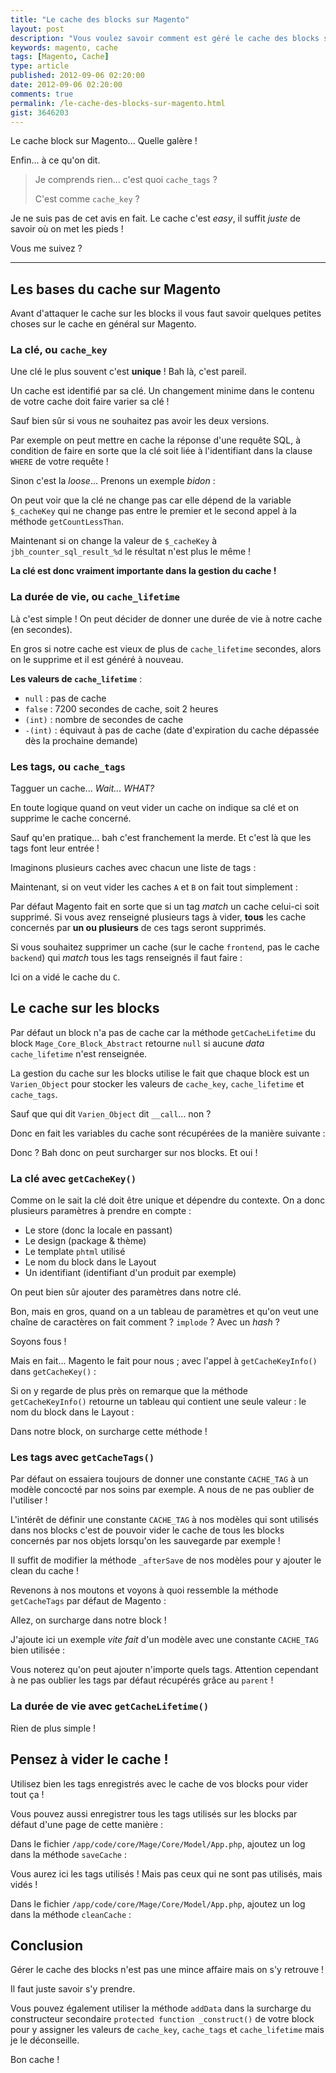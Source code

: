 ```yaml
---
title: "Le cache des blocks sur Magento"
layout: post
description: "Vous voulez savoir comment est géré le cache des blocks sur Magento ?"
keywords: magento, cache
tags: [Magento, Cache]
type: article
published: 2012-09-06 02:20:00
date: 2012-09-06 02:20:00
comments: true
permalink: /le-cache-des-blocks-sur-magento.html
gist: 3646203
---
```


Le cache block sur Magento... Quelle galère !

Enfin... à ce qu'on dit.

> Je comprends rien... c'est quoi `cache_tags` ?
> 
> C'est comme `cache_key` ?

Je ne suis pas de cet avis en fait. Le cache c'est _easy_, il suffit _juste_ de savoir où on met les pieds !

Vous me suivez ?

<!-- more start -->

---------------

## Les bases du cache sur Magento

Avant d'attaquer le cache sur les blocks il vous faut savoir quelques petites choses sur le cache en général sur Magento.

### La clé, ou `cache_key`

Une clé le plus souvent c'est __unique__ ! Bah là, c'est pareil.

Un cache est identifié par sa clé. Un changement minime dans le contenu de votre cache doit faire varier sa clé !

Sauf bien sûr si vous ne souhaitez pas avoir les deux versions.

Par exemple on peut mettre en cache la réponse d'une requête SQL, à condition de faire en sorte que la clé soit liée à l'identifiant dans la clause `WHERE` de votre requête !

Sinon c'est la _loose_... Prenons un exemple _bidon_ :

<script src="https://gist.github.com/3646203.js?file=example_01.php"></script>

On peut voir que la clé ne change pas car elle dépend de la variable `$_cacheKey` qui ne change pas entre le premier et le second appel à la méthode `getCountLessThan`.

Maintenant si on change la valeur de `$_cacheKey` à `jbh_counter_sql_result_%d` le résultat n'est plus le même !

<script src="https://gist.github.com/3646203.js?file=example_02.php"></script>
    
**La clé est donc vraiment importante dans la gestion du cache !**

### La durée de vie, ou `cache_lifetime`

Là c'est simple ! On peut décider de donner une durée de vie à notre cache (en secondes).

En gros si notre cache est vieux de plus de `cache_lifetime` secondes, alors on le supprime et il est généré à nouveau.

__Les valeurs de `cache_lifetime`__ :

*   `null` : pas de cache
*   `false` : 7200 secondes de cache, soit 2 heures
*   `(int)` : nombre de secondes de cache
*   `-(int)` : équivaut à pas de cache (date d'expiration du cache dépassée dès la prochaine demande)

### Les tags, ou `cache_tags`

Tagguer un cache... _Wait... WHAT?_

En toute logique quand on veut vider un cache on indique sa clé et on supprime le cache concerné.

Sauf qu'en pratique... bah c'est franchement la merde. Et c'est là que les tags font leur entrée !

Imaginons plusieurs caches avec chacun une liste de tags :

<script src="https://gist.github.com/3646203.js?file=example_03.txt"></script>
        
Maintenant, si on veut vider les caches `A` et `B` on fait tout simplement :

<script src="https://gist.github.com/3646203.js?file=example_04.php"></script>

Par défaut Magento fait en sorte que si un tag _match_ un cache celui-ci soit supprimé. Si vous avez renseigné plusieurs tags à vider, __tous__ les cache concernés par __un ou plusieurs__ de ces tags seront supprimés.

Si vous souhaitez supprimer un cache (sur le cache `frontend`, pas le cache `backend`) qui _match_ tous les tags renseignés il faut faire :

<script src="https://gist.github.com/3646203.js?file=example_05.php"></script>

Ici on a vidé le cache du `C`.

## Le cache sur les blocks

Par défaut un block n'a pas de cache car la méthode `getCacheLifetime` du block `Mage_Core_Block_Abstract` retourne `null` si aucune _data_ `cache_lifetime` n'est renseignée.

La gestion du cache sur les blocks utilise le fait que chaque block est un `Varien_Object` pour stocker les valeurs de `cache_key`, `cache_lifetime` et `cache_tags`.

Sauf que qui dit `Varien_Object` dit `__call`... non ?

Donc en fait les variables du cache sont récupérées de la manière suivante :

<script src="https://gist.github.com/3646203.js?file=example_06.php"></script>

Donc ? Bah donc on peut surcharger sur nos blocks. Et oui !

### La clé avec `getCacheKey()`

Comme on le sait la clé doit être unique et dépendre du contexte. On a donc plusieurs paramètres à prendre en compte :

*   Le store (donc la locale en passant)
*   Le design (package & thème)
*   Le template `phtml` utilisé
*   Le nom du block dans le Layout
*   Un identifiant (identifiant d'un produit par exemple)

On peut bien sûr ajouter des paramètres dans notre clé.

Bon, mais en gros, quand on a un tableau de paramètres et qu'on veut une chaîne de caractères on fait comment ? `implode` ? Avec un _hash_ ?

Soyons fous !

Mais en fait... Magento le fait pour nous ; avec l'appel à `getCacheKeyInfo()` dans `getCacheKey()` :

<script src="https://gist.github.com/3646203.js?file=example_07.php"></script>

Si on y regarde de plus près on remarque que la méthode `getCacheKeyInfo()` retourne un tableau qui contient une seule valeur : le nom du block dans le Layout :

<script src="https://gist.github.com/3646203.js?file=example_08.php"></script>

Dans notre block, on surcharge cette méthode !

<script src="https://gist.github.com/3646203.js?file=example_09.php"></script>

### Les tags avec `getCacheTags()`

Par défaut on essaiera toujours de donner une constante `CACHE_TAG` à un modèle concocté par nos soins par exemple. A nous de ne pas oublier de l'utiliser !

L'intérêt de définir une constante `CACHE_TAG` à nos modèles qui sont utilisés dans nos blocks c'est de pouvoir vider le cache de tous les blocks concernés par nos objets lorsqu'on les sauvegarde par exemple !

Il suffit de modifier la méthode `_afterSave` de nos modèles pour y ajouter le clean du cache !

Revenons à nos moutons et voyons à quoi ressemble la méthode `getCacheTags` par défaut de Magento :

<script src="https://gist.github.com/3646203.js?file=example_10.php"></script>

Allez, on surcharge dans notre block !

J'ajoute ici un exemple _vite fait_ d'un modèle avec une constante `CACHE_TAG` bien utilisée :

<script src="https://gist.github.com/3646203.js?file=example_11.php"></script>

Vous noterez qu'on peut ajouter n'importe quels tags. Attention cependant à ne pas oublier les tags par défaut récupérés grâce au `parent` !

### La durée de vie avec `getCacheLifetime()`

Rien de plus simple !

<script src="https://gist.github.com/3646203.js?file=example_12.php"></script>

## Pensez à vider le cache !

Utilisez bien les tags enregistrés avec le cache de vos blocks pour vider tout ça !

Vous pouvez aussi enregistrer tous les tags utilisés sur les blocks par défaut d'une page de cette manière :

Dans le fichier `/app/code/core/Mage/Core/Model/App.php`, ajoutez un log dans la méthode `saveCache` :

<script src="https://gist.github.com/3646203.js?file=example_13.php"></script>

Vous aurez ici les tags utilisés ! Mais pas ceux qui ne sont pas utilisés, mais vidés !

Dans le fichier `/app/code/core/Mage/Core/Model/App.php`, ajoutez un log dans la méthode `cleanCache` :

<script src="https://gist.github.com/3646203.js?file=example_14.php"></script>

## Conclusion

Gérer le cache des blocks n'est pas une mince affaire mais on s'y retrouve !

Il faut juste savoir s'y prendre.

Vous pouvez également utiliser la méthode `addData` dans la surcharge du constructeur secondaire `protected function _construct()` de votre block pour y assigner les valeurs de `cache_key`, `cache_tags` et `cache_lifetime` mais je le déconseille.

Bon cache !

<!-- more end -->
